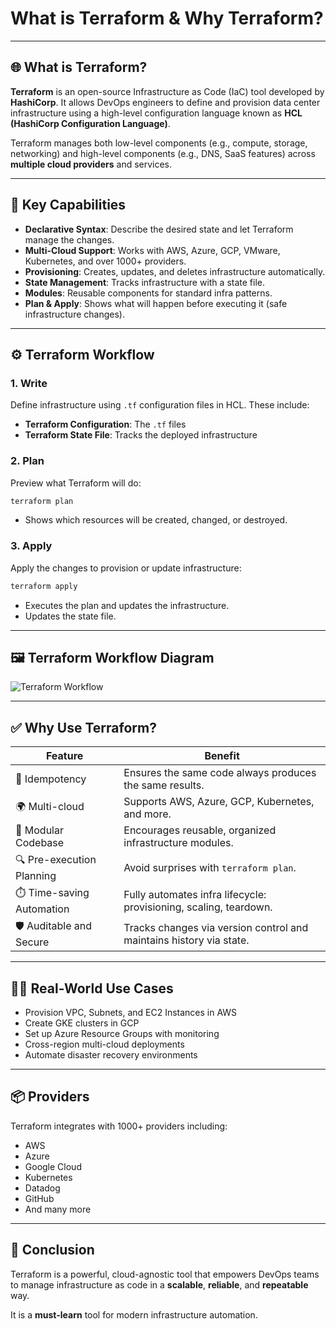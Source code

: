 # What is Terraform & Why Terraform?

---

## 🌐 What is Terraform?

**Terraform** is an open-source Infrastructure as Code (IaC) tool developed by **HashiCorp**. It allows DevOps engineers to define and provision data center infrastructure using a high-level configuration language known as **HCL (HashiCorp Configuration Language)**.

Terraform manages both low-level components (e.g., compute, storage, networking) and high-level components (e.g., DNS, SaaS features) across **multiple cloud providers** and services.

---

## 📌 Key Capabilities

- **Declarative Syntax**: Describe the desired state and let Terraform manage the changes.
- **Multi-Cloud Support**: Works with AWS, Azure, GCP, VMware, Kubernetes, and over 1000+ providers.
- **Provisioning**: Creates, updates, and deletes infrastructure automatically.
- **State Management**: Tracks infrastructure with a state file.
- **Modules**: Reusable components for standard infra patterns.
- **Plan & Apply**: Shows what will happen before executing it (safe infrastructure changes).

---

## ⚙️ Terraform Workflow

### 1. **Write**
Define infrastructure using `.tf` configuration files in HCL.
These include:
- **Terraform Configuration**: The `.tf` files
- **Terraform State File**: Tracks the deployed infrastructure

### 2. **Plan**
Preview what Terraform will do:
```bash
terraform plan
````

* Shows which resources will be created, changed, or destroyed.

### 3. **Apply**

Apply the changes to provision or update infrastructure:

```bash
terraform apply
```

* Executes the plan and updates the infrastructure.
* Updates the state file.

---

## 🖼️ Terraform Workflow Diagram

![Terraform Workflow](../Diagrams/terraform-workflow.png) <!-- Replace path if needed -->

---

## ✅ Why Use Terraform?

| Feature                   | Benefit                                                             |
| ------------------------- | ------------------------------------------------------------------- |
| 🔄 Idempotency            | Ensures the same code always produces the same results.             |
| 🌍 Multi-cloud            | Supports AWS, Azure, GCP, Kubernetes, and more.                     |
| 🧱 Modular Codebase       | Encourages reusable, organized infrastructure modules.              |
| 🔍 Pre-execution Planning | Avoid surprises with `terraform plan`.                              |
| ⏱️ Time-saving Automation | Fully automates infra lifecycle: provisioning, scaling, teardown.   |
| 🛡️ Auditable and Secure  | Tracks changes via version control and maintains history via state. |

---

## 🧑‍💻 Real-World Use Cases

* Provision VPC, Subnets, and EC2 Instances in AWS
* Create GKE clusters in GCP
* Set up Azure Resource Groups with monitoring
* Cross-region multi-cloud deployments
* Automate disaster recovery environments

---

## 📦 Providers

Terraform integrates with 1000+ providers including:

* AWS
* Azure
* Google Cloud
* Kubernetes
* Datadog
* GitHub
* And many more

---

## 📝 Conclusion

Terraform is a powerful, cloud-agnostic tool that empowers DevOps teams to manage infrastructure as code in a **scalable**, **reliable**, and **repeatable** way.

It is a **must-learn** tool for modern infrastructure automation.

